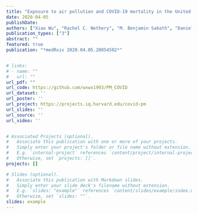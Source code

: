 ```yaml
---
title: "Exposure to air pollution and COVID-19 mortality in the United States"
date: 2020-04-05
publishDate:
authors: ["Xiao Wu", "Rachel C. Nethery", "M. Benjamin Sabath", "Danielle Braun", "Francesca Dominici"]
publication_types: ["3"]
abstract: ""
featured: true
publication: "*medRxiv 2020.04.05.20054502*"


# links:
# - name: ""
#   url: ""
url_pdf: ""
url_code: https://github.com/wxwx1993/PM_COVID
url_dataset: ''
url_poster: ''
url_project: https://projects.iq.harvard.edu/covid-pm
url_slides: ''
url_source: ''
url_video: ''


# Associated Projects (optional).
#   Associate this publication with one or more of your projects.
#   Simply enter your project's folder or file name without extension.
#   E.g. `internal-project` references `content/project/internal-project/index.md`.
#   Otherwise, set `projects: []`.
projects: []

# Slides (optional).
#   Associate this publication with Markdown slides.
#   Simply enter your slide deck's filename without extension.
#   E.g. `slides: "example"` references `content/slides/example/index.md`.
#   Otherwise, set `slides: ""`.
slides: example
---
```

